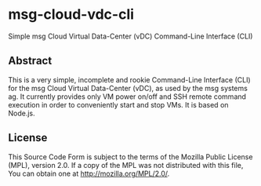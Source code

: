 
msg-cloud-vdc-cli
=================

Simple msg Cloud Virtual Data-Center (vDC) Command-Line Interface (CLI)

Abstract
--------

This is a very simple, incomplete and rookie Command-Line Interface
(CLI) for the msg Cloud Virtual Data-Center (vDC), as used by the
msg systems ag. It currently provides only VM power on/off and SSH
remote command execution in order to conveniently start and stop VMs.
It is based on Node.js.

License
-------

This Source Code Form is subject to the terms of the Mozilla Public
License (MPL), version 2.0. If a copy of the MPL was not distributed
with this file, You can obtain one at http://mozilla.org/MPL/2.0/.

